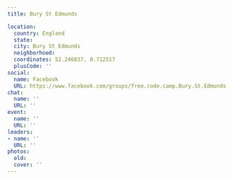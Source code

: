 ```yaml
---
title: Bury St Edmunds

location:
  country: England
  state: 
  city: Bury St Edmunds
  neighborhood: 
  coordinates: 52.246037, 0.712517
  plusCode: ''
social:
  name: Facebook
  URL: https://www.facebook.com/groups/free.code.camp.Bury.St.Edmunds
chat:
  name: ''
  URL: ''
event:
  name: ''
  URL: ''
leaders:
- name: ''
  URL: ''
photos:
  old: 
  cover: ''
---
```

